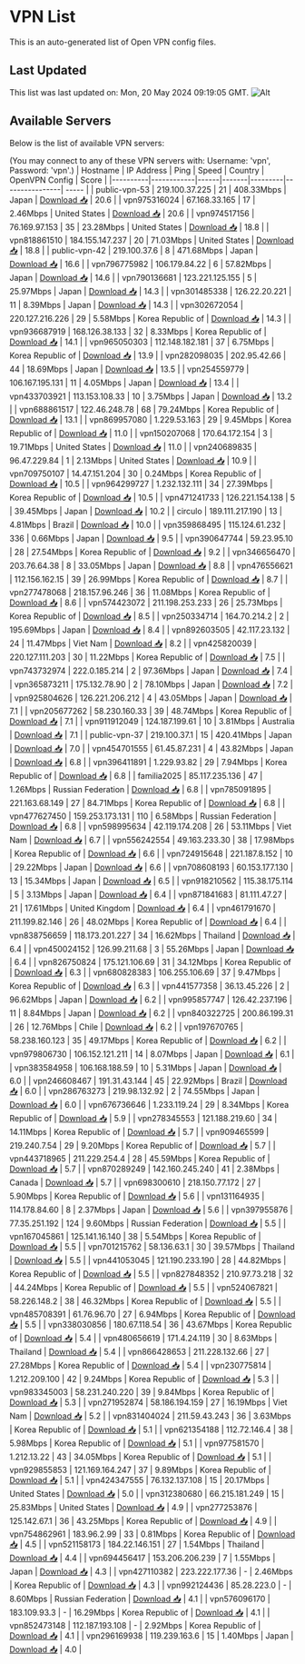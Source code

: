 # VPN List

This is an auto-generated list of Open VPN config files.

## Last Updated

This list was last updated on: Mon, 20 May 2024 09:19:05 GMT.
![Alt](https://repobeats.axiom.co/api/embed/186b98318ef1479477931607c1ad7d823f12451f.svg "Repobeats analytics image")

## Available Servers

Below is the list of available VPN servers:

(You may connect to any of these VPN servers with: Username: 'vpn', Password: 'vpn'.)
| Hostname | IP Address | Ping | Speed | Country | OpenVPN Config | Score |
|----------|------------|------|-------|---------|----------------| ----- |
| public-vpn-53 | 219.100.37.225 | 21 | 408.33Mbps | Japan | [Download 📥](./configs/server_0_JP.ovpn) | 20.6 |
| vpn975316024 | 67.168.33.165 | 17 | 2.46Mbps | United States | [Download 📥](./configs/server_1_US.ovpn) | 20.6 |
| vpn974517156 | 76.169.97.153 | 35 | 23.28Mbps | United States | [Download 📥](./configs/server_2_US.ovpn) | 18.8 |
| vpn818861510 | 184.155.147.237 | 20 | 71.03Mbps | United States | [Download 📥](./configs/server_3_US.ovpn) | 18.8 |
| public-vpn-42 | 219.100.37.6 | 8 | 471.68Mbps | Japan | [Download 📥](./configs/server_4_JP.ovpn) | 16.6 |
| vpn796775982 | 106.179.84.22 | 6 | 57.82Mbps | Japan | [Download 📥](./configs/server_5_JP.ovpn) | 14.6 |
| vpn790136681 | 123.221.125.155 | 5 | 25.97Mbps | Japan | [Download 📥](./configs/server_6_JP.ovpn) | 14.3 |
| vpn301485338 | 126.22.20.221 | 11 | 8.39Mbps | Japan | [Download 📥](./configs/server_7_JP.ovpn) | 14.3 |
| vpn302672054 | 220.127.216.226 | 29 | 5.58Mbps | Korea Republic of | [Download 📥](./configs/server_8_KR.ovpn) | 14.3 |
| vpn936687919 | 168.126.38.133 | 32 | 8.33Mbps | Korea Republic of | [Download 📥](./configs/server_9_KR.ovpn) | 14.1 |
| vpn965050303 | 112.148.182.181 | 37 | 6.75Mbps | Korea Republic of | [Download 📥](./configs/server_10_KR.ovpn) | 13.9 |
| vpn282098035 | 202.95.42.66 | 44 | 18.69Mbps | Japan | [Download 📥](./configs/server_11_JP.ovpn) | 13.5 |
| vpn254559779 | 106.167.195.131 | 11 | 4.05Mbps | Japan | [Download 📥](./configs/server_12_JP.ovpn) | 13.4 |
| vpn433703921 | 113.153.108.33 | 10 | 3.75Mbps | Japan | [Download 📥](./configs/server_13_JP.ovpn) | 13.2 |
| vpn688861517 | 122.46.248.78 | 68 | 79.24Mbps | Korea Republic of | [Download 📥](./configs/server_14_KR.ovpn) | 13.1 |
| vpn869957080 | 1.229.53.163 | 29 | 9.45Mbps | Korea Republic of | [Download 📥](./configs/server_15_KR.ovpn) | 11.0 |
| vpn150207068 | 170.64.172.154 | 3 | 19.71Mbps | United States | [Download 📥](./configs/server_16_US.ovpn) | 11.0 |
| vpn240689835 | 96.47.229.84 | 1 | 2.13Mbps | United States | [Download 📥](./configs/server_17_US.ovpn) | 10.9 |
| vpn709750107 | 14.47.151.204 | 30 | 0.24Mbps | Korea Republic of | [Download 📥](./configs/server_18_KR.ovpn) | 10.5 |
| vpn964299727 | 1.232.132.111 | 34 | 27.39Mbps | Korea Republic of | [Download 📥](./configs/server_19_KR.ovpn) | 10.5 |
| vpn471241733 | 126.221.154.138 | 5 | 39.45Mbps | Japan | [Download 📥](./configs/server_20_JP.ovpn) | 10.2 |
| circulo | 189.111.217.190 | 13 | 4.81Mbps | Brazil | [Download 📥](./configs/server_21_BR.ovpn) | 10.0 |
| vpn359868495 | 115.124.61.232 | 336 | 0.66Mbps | Japan | [Download 📥](./configs/server_22_JP.ovpn) | 9.5 |
| vpn390647744 | 59.23.95.10 | 28 | 27.54Mbps | Korea Republic of | [Download 📥](./configs/server_23_KR.ovpn) | 9.2 |
| vpn346656470 | 203.76.64.38 | 8 | 33.05Mbps | Japan | [Download 📥](./configs/server_24_JP.ovpn) | 8.8 |
| vpn476556621 | 112.156.162.15 | 39 | 26.99Mbps | Korea Republic of | [Download 📥](./configs/server_25_KR.ovpn) | 8.7 |
| vpn277478068 | 218.157.96.246 | 36 | 11.08Mbps | Korea Republic of | [Download 📥](./configs/server_26_KR.ovpn) | 8.6 |
| vpn574423072 | 211.198.253.233 | 26 | 25.73Mbps | Korea Republic of | [Download 📥](./configs/server_27_KR.ovpn) | 8.5 |
| vpn250334714 | 164.70.214.2 | 2 | 195.69Mbps | Japan | [Download 📥](./configs/server_28_JP.ovpn) | 8.4 |
| vpn892603505 | 42.117.23.132 | 24 | 11.47Mbps | Viet Nam | [Download 📥](./configs/server_29_VN.ovpn) | 8.2 |
| vpn425820039 | 220.127.111.203 | 30 | 11.22Mbps | Korea Republic of | [Download 📥](./configs/server_30_KR.ovpn) | 7.5 |
| vpn743732974 | 222.0.185.214 | 2 | 97.36Mbps | Japan | [Download 📥](./configs/server_31_JP.ovpn) | 7.4 |
| vpn365873211 | 175.132.78.90 | 2 | 78.10Mbps | Japan | [Download 📥](./configs/server_32_JP.ovpn) | 7.2 |
| vpn925804626 | 126.221.206.212 | 4 | 43.05Mbps | Japan | [Download 📥](./configs/server_33_JP.ovpn) | 7.1 |
| vpn205677262 | 58.230.160.33 | 39 | 48.74Mbps | Korea Republic of | [Download 📥](./configs/server_34_KR.ovpn) | 7.1 |
| vpn911912049 | 124.187.199.61 | 10 | 3.81Mbps | Australia | [Download 📥](./configs/server_35_AU.ovpn) | 7.1 |
| public-vpn-37 | 219.100.37.1 | 15 | 420.41Mbps | Japan | [Download 📥](./configs/server_36_JP.ovpn) | 7.0 |
| vpn454701555 | 61.45.87.231 | 4 | 43.82Mbps | Japan | [Download 📥](./configs/server_37_JP.ovpn) | 6.8 |
| vpn396411891 | 1.229.93.82 | 29 | 7.94Mbps | Korea Republic of | [Download 📥](./configs/server_38_KR.ovpn) | 6.8 |
| familia2025 | 85.117.235.136 | 47 | 1.26Mbps | Russian Federation | [Download 📥](./configs/server_39_RU.ovpn) | 6.8 |
| vpn785091895 | 221.163.68.149 | 27 | 84.71Mbps | Korea Republic of | [Download 📥](./configs/server_40_KR.ovpn) | 6.8 |
| vpn477627450 | 159.253.173.131 | 110 | 6.58Mbps | Russian Federation | [Download 📥](./configs/server_41_RU.ovpn) | 6.8 |
| vpn598995634 | 42.119.174.208 | 26 | 53.11Mbps | Viet Nam | [Download 📥](./configs/server_42_VN.ovpn) | 6.7 |
| vpn556242554 | 49.163.233.30 | 38 | 17.98Mbps | Korea Republic of | [Download 📥](./configs/server_43_KR.ovpn) | 6.6 |
| vpn724915648 | 221.187.8.152 | 10 | 29.22Mbps | Japan | [Download 📥](./configs/server_44_JP.ovpn) | 6.6 |
| vpn708608193 | 60.153.177.130 | 13 | 15.34Mbps | Japan | [Download 📥](./configs/server_45_JP.ovpn) | 6.5 |
| vpn918210562 | 115.38.175.114 | 5 | 3.13Mbps | Japan | [Download 📥](./configs/server_46_JP.ovpn) | 6.4 |
| vpn871841683 | 81.111.47.27 | 21 | 17.61Mbps | United Kingdom | [Download 📥](./configs/server_47_GB.ovpn) | 6.4 |
| vpn461791670 | 211.199.82.146 | 26 | 48.02Mbps | Korea Republic of | [Download 📥](./configs/server_48_KR.ovpn) | 6.4 |
| vpn838756659 | 118.173.201.227 | 34 | 16.62Mbps | Thailand | [Download 📥](./configs/server_49_TH.ovpn) | 6.4 |
| vpn450024152 | 126.99.211.68 | 3 | 55.26Mbps | Japan | [Download 📥](./configs/server_50_JP.ovpn) | 6.4 |
| vpn826750824 | 175.121.106.69 | 31 | 34.12Mbps | Korea Republic of | [Download 📥](./configs/server_51_KR.ovpn) | 6.3 |
| vpn680828383 | 106.255.106.69 | 37 | 9.47Mbps | Korea Republic of | [Download 📥](./configs/server_52_KR.ovpn) | 6.3 |
| vpn441577358 | 36.13.45.226 | 2 | 96.62Mbps | Japan | [Download 📥](./configs/server_53_JP.ovpn) | 6.2 |
| vpn995857747 | 126.42.237.196 | 11 | 8.84Mbps | Japan | [Download 📥](./configs/server_54_JP.ovpn) | 6.2 |
| vpn840322725 | 200.86.199.31 | 26 | 12.76Mbps | Chile | [Download 📥](./configs/server_55_CL.ovpn) | 6.2 |
| vpn197670765 | 58.238.160.123 | 35 | 49.17Mbps | Korea Republic of | [Download 📥](./configs/server_56_KR.ovpn) | 6.2 |
| vpn979806730 | 106.152.121.211 | 14 | 8.07Mbps | Japan | [Download 📥](./configs/server_57_JP.ovpn) | 6.1 |
| vpn383584958 | 106.168.188.59 | 10 | 5.31Mbps | Japan | [Download 📥](./configs/server_58_JP.ovpn) | 6.0 |
| vpn246608467 | 191.31.43.144 | 45 | 22.92Mbps | Brazil | [Download 📥](./configs/server_59_BR.ovpn) | 6.0 |
| vpn286763273 | 219.98.132.92 | 2 | 74.55Mbps | Japan | [Download 📥](./configs/server_60_JP.ovpn) | 6.0 |
| vpn676736646 | 1.233.119.24 | 29 | 8.34Mbps | Korea Republic of | [Download 📥](./configs/server_61_KR.ovpn) | 5.9 |
| vpn278345553 | 121.188.219.60 | 34 | 14.11Mbps | Korea Republic of | [Download 📥](./configs/server_62_KR.ovpn) | 5.7 |
| vpn909465599 | 219.240.7.54 | 29 | 9.20Mbps | Korea Republic of | [Download 📥](./configs/server_63_KR.ovpn) | 5.7 |
| vpn443718965 | 211.229.254.4 | 28 | 45.59Mbps | Korea Republic of | [Download 📥](./configs/server_64_KR.ovpn) | 5.7 |
| vpn870289249 | 142.160.245.240 | 41 | 2.38Mbps | Canada | [Download 📥](./configs/server_65_CA.ovpn) | 5.7 |
| vpn698300610 | 218.150.77.172 | 27 | 5.90Mbps | Korea Republic of | [Download 📥](./configs/server_66_KR.ovpn) | 5.6 |
| vpn131164935 | 114.178.84.60 | 8 | 2.37Mbps | Japan | [Download 📥](./configs/server_67_JP.ovpn) | 5.6 |
| vpn397955876 | 77.35.251.192 | 124 | 9.60Mbps | Russian Federation | [Download 📥](./configs/server_68_RU.ovpn) | 5.5 |
| vpn167045861 | 125.141.16.140 | 38 | 5.54Mbps | Korea Republic of | [Download 📥](./configs/server_69_KR.ovpn) | 5.5 |
| vpn701215762 | 58.136.63.1 | 30 | 39.57Mbps | Thailand | [Download 📥](./configs/server_70_TH.ovpn) | 5.5 |
| vpn441053045 | 121.190.233.190 | 28 | 44.82Mbps | Korea Republic of | [Download 📥](./configs/server_71_KR.ovpn) | 5.5 |
| vpn827848352 | 210.97.73.218 | 32 | 44.24Mbps | Korea Republic of | [Download 📥](./configs/server_72_KR.ovpn) | 5.5 |
| vpn524067821 | 58.226.148.2 | 38 | 46.32Mbps | Korea Republic of | [Download 📥](./configs/server_73_KR.ovpn) | 5.5 |
| vpn485708391 | 61.76.96.70 | 27 | 6.94Mbps | Korea Republic of | [Download 📥](./configs/server_74_KR.ovpn) | 5.5 |
| vpn338030856 | 180.67.118.54 | 36 | 43.67Mbps | Korea Republic of | [Download 📥](./configs/server_75_KR.ovpn) | 5.4 |
| vpn480656619 | 171.4.24.119 | 30 | 8.63Mbps | Thailand | [Download 📥](./configs/server_76_TH.ovpn) | 5.4 |
| vpn866428653 | 211.228.132.66 | 27 | 27.28Mbps | Korea Republic of | [Download 📥](./configs/server_77_KR.ovpn) | 5.4 |
| vpn230775814 | 1.212.209.100 | 42 | 9.24Mbps | Korea Republic of | [Download 📥](./configs/server_78_KR.ovpn) | 5.3 |
| vpn983345003 | 58.231.240.220 | 39 | 9.84Mbps | Korea Republic of | [Download 📥](./configs/server_79_KR.ovpn) | 5.3 |
| vpn271952874 | 58.186.194.159 | 27 | 16.19Mbps | Viet Nam | [Download 📥](./configs/server_80_VN.ovpn) | 5.2 |
| vpn831404024 | 211.59.43.243 | 36 | 3.63Mbps | Korea Republic of | [Download 📥](./configs/server_81_KR.ovpn) | 5.1 |
| vpn621354188 | 112.72.146.4 | 38 | 5.98Mbps | Korea Republic of | [Download 📥](./configs/server_82_KR.ovpn) | 5.1 |
| vpn977581570 | 1.212.13.22 | 43 | 34.05Mbps | Korea Republic of | [Download 📥](./configs/server_83_KR.ovpn) | 5.1 |
| vpn929855853 | 121.169.164.247 | 37 | 9.89Mbps | Korea Republic of | [Download 📥](./configs/server_84_KR.ovpn) | 5.1 |
| vpn424347555 | 76.132.137.108 | 15 | 20.17Mbps | United States | [Download 📥](./configs/server_85_US.ovpn) | 5.0 |
| vpn312380680 | 66.215.181.249 | 15 | 25.83Mbps | United States | [Download 📥](./configs/server_86_US.ovpn) | 4.9 |
| vpn277253876 | 125.142.67.1 | 36 | 43.25Mbps | Korea Republic of | [Download 📥](./configs/server_87_KR.ovpn) | 4.9 |
| vpn754862961 | 183.96.2.99 | 33 | 0.81Mbps | Korea Republic of | [Download 📥](./configs/server_88_KR.ovpn) | 4.5 |
| vpn521158173 | 184.22.146.151 | 27 | 1.54Mbps | Thailand | [Download 📥](./configs/server_89_TH.ovpn) | 4.4 |
| vpn694456417 | 153.206.206.239 | 7 | 1.55Mbps | Japan | [Download 📥](./configs/server_90_JP.ovpn) | 4.3 |
| vpn427110382 | 223.222.177.36 | - | 2.46Mbps | Korea Republic of | [Download 📥](./configs/server_91_KR.ovpn) | 4.3 |
| vpn992124436 | 85.28.223.0 | - | 8.60Mbps | Russian Federation | [Download 📥](./configs/server_92_RU.ovpn) | 4.1 |
| vpn576096170 | 183.109.93.3 | - | 16.29Mbps | Korea Republic of | [Download 📥](./configs/server_93_KR.ovpn) | 4.1 |
| vpn852473148 | 112.187.193.108 | - | 2.92Mbps | Korea Republic of | [Download 📥](./configs/server_94_KR.ovpn) | 4.1 |
| vpn296169938 | 119.239.163.6 | 15 | 1.40Mbps | Japan | [Download 📥](./configs/server_95_JP.ovpn) | 4.0 |
